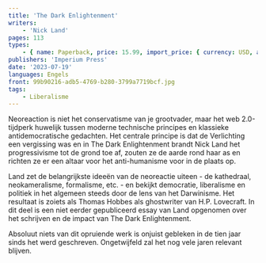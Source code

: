 ```yaml
---
title: 'The Dark Enlightenment'
writers:
    - 'Nick Land'
pages: 113
types:
    - { name: Paperback, price: 15.99, import_price: { currency: USD, amount: 13.6 }, isbn: 978-1-922602-68-8, size: { height: 178, width: 108, depth: 7 }, supplier: 'Ex Libris' }
publishers: 'Imperium Press'
date: '2023-07-19'
languages: Engels
front: 99b90216-adb5-4769-b280-3799a7719bcf.jpg
tags:
    - Liberalisme
---
```


Neoreaction is niet het conservatisme van je grootvader, maar het web 2.0-tijdperk huwelijk tussen moderne technische principes en klassieke antidemocratische gedachten. Het centrale principe is dat de Verlichting een vergissing was en in The Dark Enlightenment brandt Nick Land het progressivisme tot de grond toe af, zouten ze de aarde rond haar as en richten ze er een altaar voor het anti-humanisme voor in de plaats op.

Land zet de belangrijkste ideeën van de neoreactie uiteen - de kathedraal, neokameralisme, formalisme, etc. - en bekijkt democratie, liberalisme en politiek in het algemeen steeds door de lens van het Darwinisme. Het resultaat is zoiets als Thomas Hobbes als ghostwriter van H.P. Lovecraft. In dit deel is een niet eerder gepubliceerd essay van Land opgenomen over het schrijven en de impact van The Dark Enlightenment.

Absoluut niets van dit opruiende werk is onjuist gebleken in de tien jaar sinds het werd geschreven. Ongetwijfeld zal het nog vele jaren relevant blijven.
